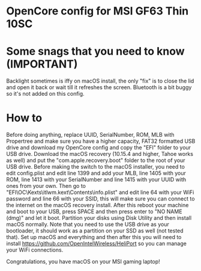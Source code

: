 # OpenCore config for MSI GF63 Thin 10SC

# Some snags that you need to know (IMPORTANT)
Backlight sometimes is iffy on macOS install, the only "fix" is to close the lid and open it back or wait till it refreshes the screen. Bluetooth is a bit buggy so it's not added on this config.

# How to
Before doing anything, replace UUID, SerialNumber, ROM, MLB with Propertree and make sure you have a higher capacity, FAT32 formatted USB drive and download my OpenCore config and copy the "EFI" folder to your USB drive. Download the macOS recovery (10.15.4 and higher, Tahoe works as well) and put the "com.apple.recovery.boot" folder to the root of your USB drive. Before making the switch to the macOS installer, you need to edit config.plist and edit line 1399 and add your MLB, line 1405 with your ROM, line 1413 with your SerialNumber and line 1415 with your UUID with ones from your own. Then go to "EFI\OC\Kexts\itlwm.kext\Contents\info.plist" and edit line 64 with your WiFi password and line 66 with your SSID, this will make sure you can connect to the internet on the macOS recovery install. After this reboot your machine and boot to your USB, press SPACE and then press enter to "NO NAME (dmg)" and let it boot. Partition your disks using Disk Utility and then install macOS normally. Note that you need to use the USB drive as your bootloader, it should work as a partition on your SSD as well (not tested that). Set up macOS and everything and then after this you will need to install https://github.com/OpenIntelWireless/HeliPort so you can manage your WiFi connections.


Congratulations, you have macOS on your MSI gaming laptop!

